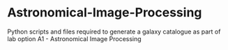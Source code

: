 # Astronomical-Image-Processing
Python scripts and files required to generate a galaxy catalogue as part of lab option A1 - Astronomical Image Processing
